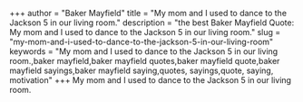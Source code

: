 +++
author = "Baker Mayfield"
title = "My mom and I used to dance to the Jackson 5 in our living room."
description = "the best Baker Mayfield Quote: My mom and I used to dance to the Jackson 5 in our living room."
slug = "my-mom-and-i-used-to-dance-to-the-jackson-5-in-our-living-room"
keywords = "My mom and I used to dance to the Jackson 5 in our living room.,baker mayfield,baker mayfield quotes,baker mayfield quote,baker mayfield sayings,baker mayfield saying,quotes, sayings,quote, saying, motivation"
+++
My mom and I used to dance to the Jackson 5 in our living room.
